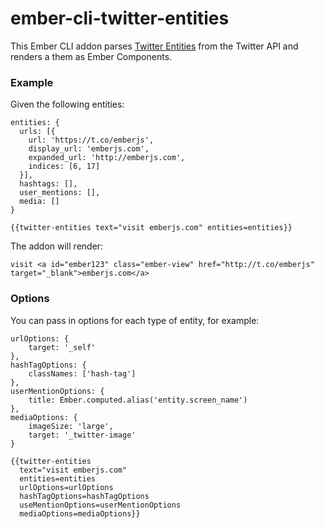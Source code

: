 # ember-cli-twitter-entities

This Ember CLI addon parses [Twitter Entities](https://dev.twitter.com/overview/api/entities-in-twitter-objects) from the Twitter API and renders a them as Ember Components. 

### Example

Given the following entities:

```
entities: {
  urls: [{
    url: 'https://t.co/emberjs',
    display_url: 'emberjs.com',
    expanded_url: 'http://emberjs.com',
    indices: [6, 17]
  }],
  hashtags: [],
  user_mentions: [],
  media: []
}
```

```
{{twitter-entities text="visit emberjs.com" entities=entities}}
```

The addon will render:

```
visit <a id="ember123" class="ember-view" href="http://t.co/emberjs" target="_blank">emberjs.com</a>
```

### Options

You can pass in options for each type of entity, for example:

```
urlOptions: {
	target: '_self'
},
hashTagOptions: {
	classNames: ['hash-tag']
},
userMentionOptions: {
	title: Ember.computed.alias('entity.screen_name')
},
mediaOptions: {
	imageSize: 'large',
	target: '_twitter-image'
}
```

```
{{twitter-entities
  text="visit emberjs.com"
  entities=entities
  urlOptions=urlOptions
  hashTagOptions=hashTagOptions 
  useMentionOptions=userMentionOptions
  mediaOptions=mediaOptions}}
```
